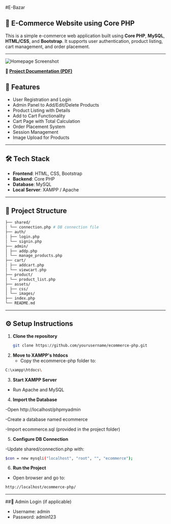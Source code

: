 #E-Bazar
## 🛒 E-Commerce Website using Core PHP

This is a simple e-commerce web application built using **Core PHP**, **MySQL**, **HTML/CSS**, and **Bootstrap**. It supports user authentication, product listing, cart management, and order placement.

---
![Homepage Screenshot](images/homepage.jpg)


**📄 [Project Documentation (PDF)](docs/project_view.pdf)**


## 🚀 Features

- User Registration and Login
- Admin Panel to Add/Edit/Delete Products
- Product Listing with Details
- Add to Cart Functionality
- Cart Page with Total Calculation
- Order Placement System
- Session Management
- Image Upload for Products

---

## 🛠 Tech Stack

- **Frontend**: HTML, CSS, Bootstrap
- **Backend**: Core PHP
- **Database**: MySQL
- **Local Server**: XAMPP / Apache

---

## 📂 Project Structure
```bash
├── shared/
│ └── connection.php # DB connection file
├── auth/
│ ├── login.php
│ └── signin.php
├── admin/
│ ├── addp.php
│ └── manage_products.php
├── cart/
│ ├── addcart.php
│ └── viewcart.php
├── product/
│ └── product_list.php
├── assets/
│ ├── css/
│ └── images/
├── index.php
└── README.md
```

---

## ⚙️ Setup Instructions

1. **Clone the repository**
   ```bash
   git clone https://github.com/yourusername/ecommerce-php.git
2. **Move to XAMPP's htdocs**
   - Copy the ecommerce-php folder to:
```bash
C:\xampp\htdocs\
```
3. **Start XAMPP Server**
- Run Apache and MySQL
4. **Import the Database**

-Open http://localhost/phpmyadmin

-Create a database named ecommerce

-Import ecommerce.sql (provided in the project folder)

5. **Configure DB Connection**

-Update shared/connection.php with:

```bash
$con = new mysqli("localhost", "root", "", "ecommerce");
```
6. **Run the Project**

- Open browser and go to:
```bash
http://localhost/ecommerce-php/
```

---

##🔐 Admin Login (if applicable)
- Username: admin
- Password: admin123


